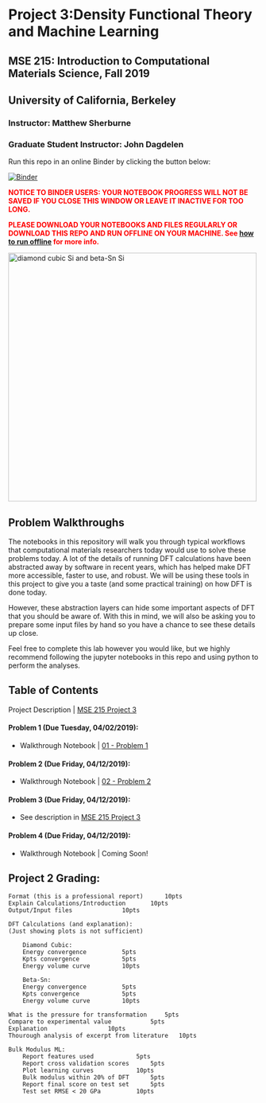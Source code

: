 # Project 3:Density Functional Theory and Machine Learning
## MSE 215: Introduction to Computational Materials Science, Fall 2019 
## University of California, Berkeley
### Instructor: Matthew Sherburne
### Graduate Student Instructor: John Dagdelen

Run this repo in an online Binder by clicking the button below: 

[![Binder](https://mybinder.org/badge_logo.svg)](https://mybinder.org/v2/gh/mse215/project3.git/master)

<h> <span style="color:red"><b>NOTICE TO BINDER USERS: YOUR NOTEBOOK PROGRESS WILL NOT BE SAVED IF YOU CLOSE THIS WINDOW OR LEAVE IT INACTIVE FOR TOO LONG.</b></span> </h>
      
<h> <span style="color:red"><b>PLEASE DOWNLOAD YOUR NOTEBOOKS AND FILES REGULARLY OR DOWNLOAD THIS REPO AND RUN OFFLINE ON YOUR MACHINE. See [how to run offline](running_offline.md) for more info.</b> </span></h>

<img src="static/structures.png" alt="diamond cubic Si and beta-Sn Si" width="500"/>

## Problem Walkthroughs
The notebooks in this repository will walk you through typical workflows that computational materials researchers today would use to solve these problems today. A lot of the details of running DFT calculations have been abstracted away by software in recent years, which has helped make DFT more accessible, faster to use, and robust. We will be using these tools in this project to give you a taste (and some practical training) on how DFT is done today. 

However, these abstraction layers can hide some important aspects of DFT that you should be aware of. With this in mind, we will also be asking you to prepare some input files by hand so you have a chance to see these details up close. 

Feel free to complete this lab however you would like, but we highly recommend following the jupyter notebooks in this repo and using python to perform the analyses.


## Table of Contents

Project Description | 
[MSE 215 Project 3](https://github.com/mse215/project3/blob/master/MSE%20215%20Project%203%20(Spring%202019).ipynb)

#### Problem 1 (Due Tuesday, 04/02/2019):
* Walkthrough Notebook | [01 - Problem 1](https://github.com/mse215/project3/blob/master/01%20-%20Problem%201.ipynb)

#### Problem 2 (Due Friday, 04/12/2019):
* Walkthrough Notebook | [02 - Problem 2](https://github.com/mse215/project3/blob/master/02%20-%20Problem%202.ipynb)

#### Problem 3 (Due Friday, 04/12/2019):
* See description in [MSE 215 Project 3](https://github.com/mse215/project3/blob/master/MSE%20215%20Project%203%20(Spring%202019).ipynb)

#### Problem 4 (Due Friday, 04/12/2019):
* Walkthrough Notebook | Coming Soon!

## Project 2 Grading: 
```
Format (this is a professional report)		10pts
Explain Calculations/Introduction		10pts
Output/Input files				10pts

DFT Calculations (and explanation): 
(Just showing plots is not sufficient)
	
	Diamond Cubic: 
	Energy convergence			5pts
	Kpts convergence			5pts
	Energy volume curve			10pts

	Beta-Sn:
	Energy convergence			5pts
	Kpts convergence			5pts
	Energy volume curve			10pts
	
What is the pressure for transformation		5pts
Compare to experimental value			5pts
Explanation					10pts
Thourough analysis of excerpt from literature	10pts

Bulk Modulus ML:
	Report features used			5pts
	Report cross validation scores		5pts
	Plot learning curves			10pts
	Bulk modulus within 20% of DFT		5pts
	Report final score on test set		5pts
	Test set RMSE < 20 GPa			10pts
```
